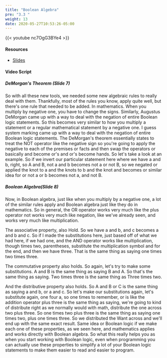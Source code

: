 ```yaml
---
title: "Boolean Algebra"
pre: "3.3 "
weight: 13
date: 2020-05-27T10:53:26-05:00
---
```


{{< youtube nc7OgG3BYe4 >}}


#### Resources

* [Slides](slides/03-Bits-and-Boolean-Algebra.pdf)

#### Video Script

##### DeMorgan's Theorem (Slide 7)

So with all these new tools, we needed some new algebraic rules to really deal with them. Thankfully, most of the rules you know, apply quite well, but there's one rule that needed to be added. In mathematics. When you multiply by negative one, you have to change the signs. Similarly, Augustus DeMorgan came up with a way to deal with the negation of entire Boolean logic statements. So this becomes very similar to how you multiply a statement or a regular mathematical statement by a negative one. I guess system marking came up with a way to deal with the negation of entire Boolean logic statements.  The DeMorgan's theorem essentially states to treat the NOT operator like the negative sign so you're going to apply the negative to each of the premises or facts and then swap the operators or basically and become or's and or's become hands. So let's take a look at an example. So if we invert our particular statement here where we have a and b, right, so A and B, not a and b becomes not a or not B, so we negated or applied the knot to a and the knots to b and the knot and becomes or similar idea for or not a or b becomes not a, and not B. 

##### Boolean Algebra(Slide 8)

Now, in Boolean algebra, just like when you multiply by a negative one, a lot of the similar rules apply and Boolean algebra just like they do in mathematics. So in general, the OR operator works very much like the plus operator not works very much like negation, like we've already seen, and works very much like multiplication. 

The associative property, also Hold. So we have a and b, and c becomes a and b and c. So if I made the substitutions here, just based off of what we had here, if we had one, and the AND operator works like multiplication, though times two, parentheses, substitute the multiplication symbol and for the end, and then we have three. That is the same thing as saying one times two times three. 

The commutative property also holds. So again, let's try to make some substitutions. A and B is the same thing as saying B and A. So that's the same thing as saying. Two times three is the same thing as Three times two. 

And the distributive property also holds. So A and B or C is the same thing as saying a and b, or a and c. So let's make our substitutions again, let's substitute again, one four a, so one times to remember, or is like the addition operator plus three is the same thing as saying, we're going to kind of distribute right as we normally would with math, distribute the one across two plus three. So one times two plus three is the same thing as saying one times two, plus one times three. So we distributed the Want across and we'll end up with the same exact result. Same idea or Boolean logic if we make each one of these properties, as we seen here, and mathematics applies and works directly with Boolean algebra. So what this really helps you as when you start working with Boolean logic, even when programming you can actually use these properties to simplify a lot of your Boolean logic statements to make them easier to read and easier to program. 